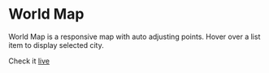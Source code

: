 # World Map

World Map is a responsive map with auto adjusting points.
Hover over a list item to display selected city.

Check it [live](https://tomaszzawada.github.io/world-map/)